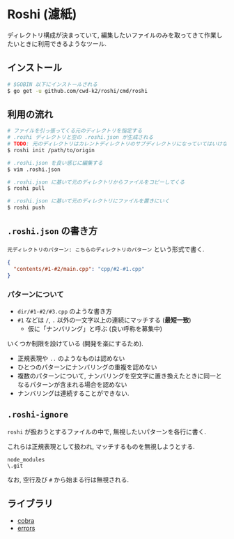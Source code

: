 # Roshi (濾紙)

ディレクトリ構成が決まっていて, 編集したいファイルのみを取ってきて作業したいときに利用できるようなツール.

## インストール

```sh
# $GOBIN 以下にインストールされる
$ go get -u github.com/cwd-k2/roshi/cmd/roshi
```

## 利用の流れ

```sh
# ファイルを引っ張ってくる元のディレクトリを指定する
# .roshi ディレクトリと空の .roshi.json が生成される
# TODO: 元のディレクトリはカレントディレクトリのサブディレクトリになっていてはいけない
$ roshi init /path/to/origin

# .roshi.json を良い感じに編集する
$ vim .roshi.json

# .roshi.json に基いて元のディレクトリからファイルをコピーしてくる
$ roshi pull

# .roshi.json に基いて元のディレクトリにファイルを置きにいく
$ roshi push
```

## `.roshi.json` の書き方

`元ディレクトリのパターン: こちらのディレクトリのパターン` という形式で書く.

```json
{
  "contents/#1-#2/main.cpp": "cpp/#2-#1.cpp"
}
```

### パターンについて

- `dir/#1-#2/#3.cpp` のような書き方
- `#1` などは `/`, `.` 以外の一文字以上の連続にマッチする (**最短一致**)
  - 仮に「ナンバリング」と呼ぶ (良い呼称を募集中)

いくつか制限を設けている (開発を楽にするため).

- 正規表現や `..` のようなものは認めない
- ひとつのパターンにナンバリングの重複を認めない
- 複数のパターンについて, ナンバリングを空文字に置き換えたときに同一となるパターンが含まれる場合を認めない
- ナンバリングは連続することができない.

## `.roshi-ignore`

`roshi` が扱おうとするファイルの中で, 無視したいパターンを各行に書く.

これらは正規表現として扱われ, マッチするものを無視しようとする.

```
node_modules
\.git
```

なお, 空行及び `#` から始まる行は無視される.

## ライブラリ

- [cobra](https://github.com/spf13/cobra)
- [errors](https://github.com/pkg/errors)
